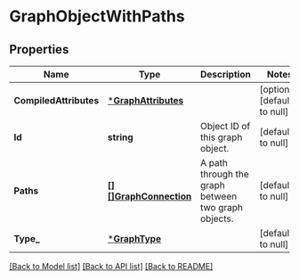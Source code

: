 # GraphObjectWithPaths

## Properties
Name | Type | Description | Notes
------------ | ------------- | ------------- | -------------
**CompiledAttributes** | [***GraphAttributes**](GraphAttributes.md) |  | [optional] [default to null]
**Id** | **string** | Object ID of this graph object. | [default to null]
**Paths** | [**[][]GraphConnection**](array.md) | A path through the graph between two graph objects. | [default to null]
**Type_** | [***GraphType**](GraphType.md) |  | [default to null]

[[Back to Model list]](../README.md#documentation-for-models) [[Back to API list]](../README.md#documentation-for-api-endpoints) [[Back to README]](../README.md)


